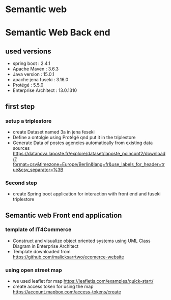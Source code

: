 # Semantic web
# Semantic Web Back end 
## used versions 
- spring boot : 2.4.1
- Apache Maven : 3.6.3
- Java version : 15.0.1
- apache jena fuseki : 3.16.0
- Protégé : 5.5.0
- Enterprise Architect : 13.0.1310


## first step
### setup a triplestore
- create Dataset named 3a in jena feseki
- Define a ontolgie using Protégé qnd put it in the triplestore
- Generate Data of postes agencies automatically from existing data sources
  https://datanova.laposte.fr/explore/dataset/laposte_poincont2/download/?format=csv&timezone=Europe/Berlin&lang=fr&use_labels_for_header=true&csv_separator=%3B
  
### Second step
- create Spring boot application for interaction with front end and fuseki triplestore
## Semantic web Front end application
### template of IT4Commerce
- Construct and visualize object oriented systems using UML Class Diagram in Enterprise Architect
- Template downloaded from https://github.com/malicksarrtwo/ecomerce-website
### using open street map
- we used leaflet for map
https://leafletjs.com/examples/quick-start/
- create access token for using the map
https://account.mapbox.com/access-tokens/create
